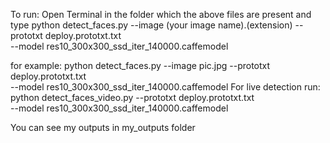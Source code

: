To run:
Open Terminal in the folder which the above files are present and type
python detect_faces.py --image (your image name).(extension) --prototxt deploy.prototxt.txt \
	--model res10_300x300_ssd_iter_140000.caffemodel

for example:
python detect_faces.py --image pic.jpg --prototxt deploy.prototxt.txt \
	--model res10_300x300_ssd_iter_140000.caffemodel
For live detection run:
python detect_faces_video.py --prototxt deploy.prototxt.txt \
	--model res10_300x300_ssd_iter_140000.caffemodel

You can see my outputs in my_outputs folder

